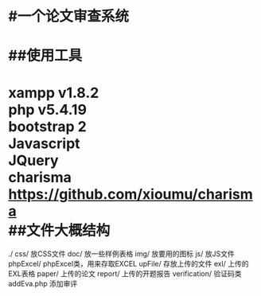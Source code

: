#一个论文审查系统
=====
##使用工具
=========
xampp v1.8.2<br/>
php v5.4.19<br/>
bootstrap 2<br/>
Javascript<br/>
JQuery<br>
charisma https://github.com/xioumu/charisma <br/>
##文件大概结构
=========
./
    css/    放CSS文件
    doc/    放一些样例表格
    img/    放要用的图标
    js/     放JS文件
    phpExcel/   phpExcel类，用来存取EXCEL
    upFile/     存放上传的文件
        exl/    上传的EXL表格
        paper/  上传的论文
        report/ 上传的开题报告
    verification/   验证码类
    addEva.php  添加审评
    
    
